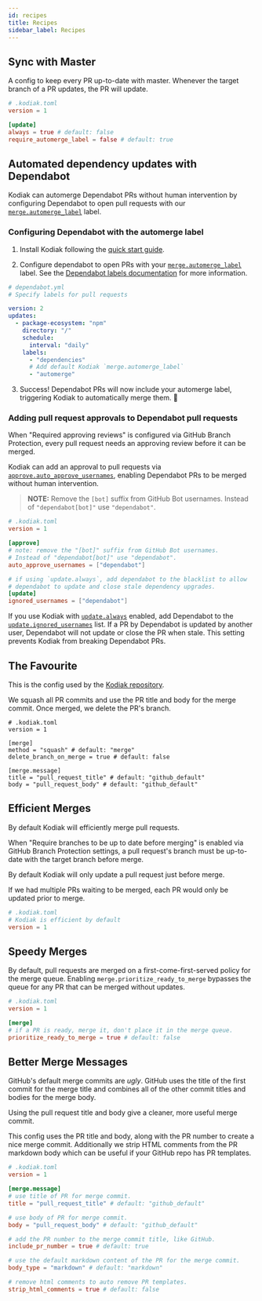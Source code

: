 ```yaml
---
id: recipes
title: Recipes
sidebar_label: Recipes
---
```


## Sync with Master

A config to keep every PR up-to-date with master. Whenever the target branch of a PR updates, the PR will update.

```toml
# .kodiak.toml
version = 1

[update]
always = true # default: false
require_automerge_label = false # default: true
```

## Automated dependency updates with Dependabot

Kodiak can automerge Dependabot PRs without human intervention by configuring Dependabot to open pull requests with our [`merge.automerge_label`](/docs/config-reference#mergeautomerge_label) label.

### Configuring Dependabot with the automerge label

1. Install Kodiak following the [quick start guide](/docs/quickstart).

2. Configure dependabot to open PRs with your [`merge.automerge_label`](/docs/config-reference#mergeautomerge_label) label. See the [Dependabot labels documentation](https://help.github.com/en/github/administering-a-repository/configuration-options-for-dependency-updates#labels) for more information.

```yaml
# dependabot.yml
# Specify labels for pull requests

version: 2
updates:
  - package-ecosystem: "npm"
    directory: "/"
    schedule:
      interval: "daily"
    labels:
      - "dependencies"
      # Add default Kodiak `merge.automerge_label`
      - "automerge"
```

3. Success! Dependabot PRs will now include your automerge label, triggering Kodiak to automatically merge them. 🎉

### Adding pull request approvals to Dependabot pull requests

When "Required approving reviews" is configured via GitHub Branch Protection, every pull request needs an approving review before it can be merged.

Kodiak can add an approval to pull requests via [`approve.auto_approve_usernames`](/docs/config-reference#approveauto_approve_usernames), enabling Dependabot PRs to be merged without human intervention.

> **NOTE:** Remove the `[bot]` suffix from GitHub Bot usernames. Instead of `"dependabot[bot]"` use `"dependabot"`.

```toml
# .kodiak.toml
version = 1

[approve]
# note: remove the "[bot]" suffix from GitHub Bot usernames.
# Instead of "dependabot[bot]" use "dependabot".
auto_approve_usernames = ["dependabot"]

# if using `update.always`, add dependabot to the blacklist to allow
# dependabot to update and close stale dependency upgrades.
[update]
ignored_usernames = ["dependabot"]
```

If you use Kodiak with [`update.always`](/docs/config-reference#updatealways) enabled, add Dependabot to the [`update.ignored_usernames`](/docs/config-reference#updateignored_usernames) list. If a PR by Dependabot is updated by another user, Dependabot will not update or close the PR when stale. This setting prevents Kodiak from breaking Dependabot PRs.

## The Favourite

This is the config used by the [Kodiak repository](https://github.com/chdsbd/kodiak/blob/master/.kodiak.toml).

We squash all PR commits and use the PR title and body for the merge commit. Once merged, we delete the PR's branch.

```
# .kodiak.toml
version = 1

[merge]
method = "squash" # default: "merge"
delete_branch_on_merge = true # default: false

[merge.message]
title = "pull_request_title" # default: "github_default"
body = "pull_request_body" # default: "github_default"
```

## Efficient Merges

By default Kodiak will efficiently merge pull requests.

When "Require branches to be up to date before merging" is enabled via GitHub Branch Protection settings, a pull request's branch must be up-to-date with the target branch before merge.

By default Kodiak will only update a pull request just before merge.

If we had multiple PRs waiting to be merged, each PR would only be updated prior to merge.

```toml
# .kodiak.toml
# Kodiak is efficient by default
version = 1
```

## Speedy Merges

By default, pull requests are merged on a first-come-first-served policy for the merge queue. Enabling `merge.prioritize_ready_to_merge` bypasses the queue for any PR that can be merged without updates.

```toml
# .kodiak.toml
version = 1

[merge]
# if a PR is ready, merge it, don't place it in the merge queue.
prioritize_ready_to_merge = true # default: false
```

## Better Merge Messages

GitHub's default merge commits are _ugly_. GitHub uses the title of the first commit for the merge title and combines all of the other commit titles and bodies for the merge body.

Using the pull request title and body give a cleaner, more useful merge commit.

This config uses the PR title and body, along with the PR number to create a nice merge commit. Additionally we strip HTML comments from the PR markdown body which can be useful if your GitHub repo has PR templates.

```toml
# .kodiak.toml
version = 1

[merge.message]
# use title of PR for merge commit.
title = "pull_request_title" # default: "github_default"

# use body of PR for merge commit.
body = "pull_request_body" # default: "github_default"

# add the PR number to the merge commit title, like GitHub.
include_pr_number = true # default: true

# use the default markdown content of the PR for the merge commit.
body_type = "markdown" # default: "markdown"

# remove html comments to auto remove PR templates.
strip_html_comments = true # default: false
```

